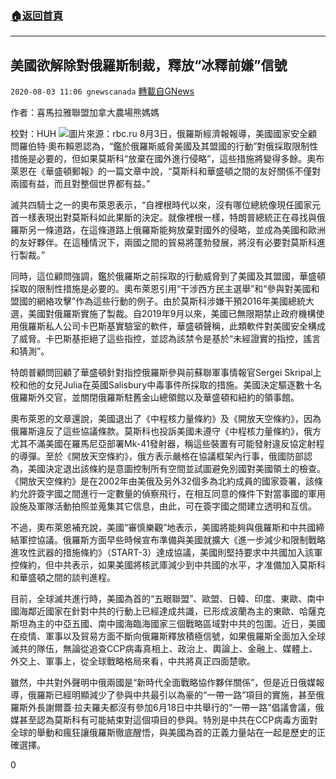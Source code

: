 ###  [:house:返回首頁](https://github.com/ourhimalayas/txt)
---

## 美國欲解除對俄羅斯制裁，釋放“冰釋前嫌”信號
`2020-08-03 11:06 gnewscanada` [轉載自GNews](https://gnews.org/zh-hant/284183/)

作者：喜馬拉雅聯盟加拿大農場熊媽媽

校對：HUH
![](https://lh3.googleusercontent.com/151qS7rOKwqu3hxdME0h-_zgv6wYYdU3Qd7jMLUcRFnWn6xnSB2v6zY4kyrMQWb2M6MCnF9OXj1JakOQx_MuD91Zo3f4-DqzN-Mk6gOIsbw5JPpWOykIRPefPmFajJtGT5rj1AQ)圖片來源：rbc.ru 
8月3日，俄羅斯經濟報報導，美國國家安全顧問羅伯特·奧布賴恩認為，“鑑於俄羅斯威脅美國及其盟國的行動”對俄採取限制性措施是必要的，但如果莫斯科“放棄在國外進行侵略”，這些措施將變得多餘。奧布萊恩在《華盛頓郵報》的一篇文章中說，“莫斯科和華盛頓之間的友好關係不僅對兩國有益，而且對整個世界都有益。”

滅共四騎士之一的奧布萊恩表示，“自裡根時代以來，沒有哪位總統像現任國家元首一樣表現出對莫斯科如此果斷的決定。就像裡根一樣，特朗普總統正在尋找與俄羅斯另一條道路，在這條道路上俄羅斯能夠放棄對國外的侵略，並成為美國和歐洲的友好夥伴。在這種情況下，兩國之間的貿易將蓬勃發展，將沒有必要對莫斯科進行製裁。”

同時，這位顧問強調，鑑於俄羅斯之前採取的行動威脅到了美國及其盟國，華盛頓採取的限制性措施是必要的。奧布萊恩引用“干涉西方民主選舉”和“參與對美國和盟國的網絡攻擊”作為這些行動的例子。由於莫斯科涉嫌干預2016年美國總統大選，美國對俄羅斯實施了製裁。自2019年9月以來，美國已無限期禁止政府機構使用俄羅斯私人公司卡巴斯基實驗室的軟件，華盛頓聲稱，此類軟件對美國安全構成了威脅。卡巴斯基拒絕了這些指控，並認為該禁令是基於“未經證實的指控，謠言和猜測”。

特朗普顧問回顧了華盛頓針對指控俄羅斯參與前蘇聯軍事情報官Sergei Skripal上校和他的女兒Julia在英國Salisbury中毒事件所採取的措施。美國決定驅逐數十名俄羅斯外交官，並關閉俄羅斯駐舊金山總領館以及華盛頓和紐約的領事館。

奧布萊恩的文章還說，美國退出了《中程核力量條約》及《開放天空條約》，因為俄羅斯違反了這些協議條款。莫斯科也投訴美國未遵守《中程核力量條約》，俄方尤其不滿美國在羅馬尼亞部署Mk-41發射器，稱這些裝置有可能發射違反協定射程的導彈。至於《開放天空條約》，俄方表示嚴格在協議框架內行事，俄國防部認為，美國決定退出該條約是意圖控制所有空間並試圖避免別國對美國領土的檢查。 《開放天空條約》是在2002年由美俄及另外32個多為北約成員的國家簽署，該條約允許簽字國之間進行一定數量的偵察飛行，在相互同意的條件下對當事國的軍用設施及軍隊活動拍照並蒐集其它信息，由此，可在簽字國之間建立透明和互信。

不過，奧布萊恩補充說，美國“審慎樂觀”地表示，美國將能夠與俄羅斯和中共國締結軍控協議。俄羅斯方面早些時候宣布準備與美國就擴大《進一步減少和限制戰略進攻性武器的措施條約》（START-3）達成協議，美國則堅持要求中共國加入該軍控條約，但中共表示，如果美國將核武庫減少到中共國的水平，才准備加入莫斯科和華盛頓之間的談判進程。

目前，全球滅共進行時，美國為首的“五眼聯盟”、歐盟、日韓、印度、東歐、南中國海鄰近國家在針對中共的行動上已經達成共識，已形成波蘭為主的東歐、哈薩克斯坦為主的中亞五國、南中國海臨海國家三個戰略區域對中共的包圍。近日，美國在疫情、軍事以及貿易方面不斷向俄羅斯釋放積極信號，如果俄羅斯全面加入全球滅共的隊伍，無論從追查CCP病毒真相上、政治上、輿論上、金融上、媒體上、外交上、軍事上，從全球戰略格局來看，中共將真正四面楚歌。

雖然，中共對外聲明中俄兩國是“新時代全面戰略協作夥伴關係”，但是近日俄媒報導，俄羅斯已經明顯減少了參與中共最引以為豪的“一帶一路”項目的實施，甚至俄羅斯外長謝爾蓋·拉夫羅夫都沒有參加6月18日中共舉行的“一帶一路”倡議會議，俄媒甚至認為莫斯科有可能結束對這個項目的參與。特別是中共在CCP病毒方面對全球的舉動和瘋狂讓俄羅斯徹底醒悟，與美國為首的正義力量站在一起是歷史的正確選擇。

0
